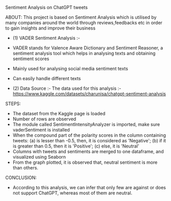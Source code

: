 Sentiment Analysis on ChatGPT tweets

ABOUT:
This project is based on Sentiment Analysis which is utilised by many companies around the world through reviews,feedbacks etc in order to gain insights and improve their business
- (1) VADER Sentiment Analysis :-
- VADER stands for Valence Aware Dictionary and Sentiment Reasoner, a sentiment analysis tool which helps in analysing texts and obtaining sentiment scores
-  Mainly used for analysing social media sentiment texts
- Can easily handle different texts

- (2) Data Source :- The data used for this analysis :- https://www.kaggle.com/datasets/charunisa/chatgpt-sentiment-analysis

STEPS:
- The dataset from the Kaggle page is loaded
- Number of rows are observed
- The module called SentimentIntensityAnalyzer is imported, make sure vaderSentiment is installed
- When the compound part of the polarity scores in the column containing tweets:
(a) is lesser than -0.5, then, it is considered as 'Negative';
(b) if it is greater than 0.5, then it is 'Positive';
(c) else, it is 'Neutral'
- Columns with tweets and sentiments are merged to one dataframe, and visualized using Seaborn
- From the graph plotted, it is observed that, neutral sentiment is more than others.

CONCLUSION:
- According to this analysis, we can infer that only few are against or does not support ChatGPT, whereas most of them are neutral.
